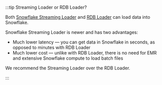 :::tip Streaming Loader or RDB Loader?

Both [Snowflake Streaming Loader](/docs/pipeline-components-and-applications/loaders-storage-targets/snowflake-streaming-loader/index.md) and [RDB Loader](/docs/pipeline-components-and-applications/loaders-storage-targets/snowplow-rdb-loader/index.md) can load data into Snowflake.

Snowflake Streaming Loader is newer and has two advantages:
* Much lower latency — you can get data in Snowflake in seconds, as opposed to minutes with RDB Loader
* Much lower cost — unlike with RDB Loader, there is no need for EMR and extensive Snowflake compute to load batch files

We recommend the Streaming Loader over the RDB Loader.

:::
